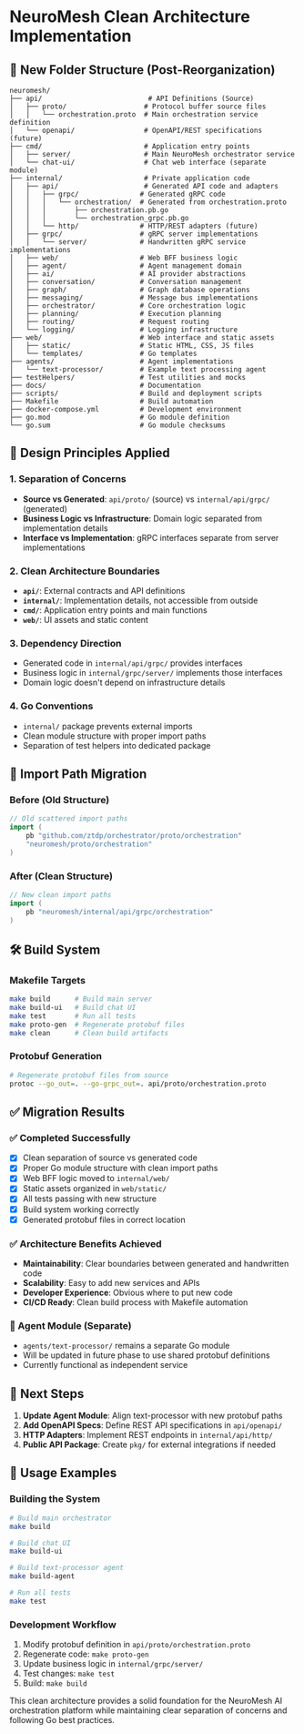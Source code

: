 # NeuroMesh Clean Architecture Implementation

## 🎯 New Folder Structure (Post-Reorganization)

```
neuromesh/
├── api/                          # API Definitions (Source)
│   ├── proto/                   # Protocol buffer source files
│   │   └── orchestration.proto  # Main orchestration service definition
│   └── openapi/                 # OpenAPI/REST specifications (future)
├── cmd/                         # Application entry points
│   ├── server/                  # Main NeuroMesh orchestrator service
│   └── chat-ui/                 # Chat web interface (separate module)
├── internal/                    # Private application code
│   ├── api/                     # Generated API code and adapters
│   │   ├── grpc/               # Generated gRPC code
│   │   │   └── orchestration/  # Generated from orchestration.proto
│   │   │       ├── orchestration.pb.go
│   │   │       └── orchestration_grpc.pb.go
│   │   └── http/               # HTTP/REST adapters (future)
│   ├── grpc/                   # gRPC server implementations
│   │   └── server/             # Handwritten gRPC service implementations
│   ├── web/                    # Web BFF business logic
│   ├── agent/                  # Agent management domain
│   ├── ai/                     # AI provider abstractions
│   ├── conversation/           # Conversation management
│   ├── graph/                  # Graph database operations
│   ├── messaging/              # Message bus implementations
│   ├── orchestrator/           # Core orchestration logic
│   ├── planning/               # Execution planning
│   ├── routing/                # Request routing
│   └── logging/                # Logging infrastructure
├── web/                        # Web interface and static assets
│   ├── static/                 # Static HTML, CSS, JS files
│   └── templates/              # Go templates
├── agents/                     # Agent implementations
│   └── text-processor/         # Example text processing agent
├── testHelpers/                # Test utilities and mocks
├── docs/                       # Documentation
├── scripts/                    # Build and deployment scripts
├── Makefile                    # Build automation
├── docker-compose.yml          # Development environment
├── go.mod                      # Go module definition
└── go.sum                      # Go module checksums
```

## 🧠 Design Principles Applied

### 1. **Separation of Concerns**
- **Source vs Generated**: `api/proto/` (source) vs `internal/api/grpc/` (generated)
- **Business Logic vs Infrastructure**: Domain logic separated from implementation details
- **Interface vs Implementation**: gRPC interfaces separate from server implementations

### 2. **Clean Architecture Boundaries**
- **`api/`**: External contracts and API definitions
- **`internal/`**: Implementation details, not accessible from outside
- **`cmd/`**: Application entry points and main functions
- **`web/`**: UI assets and static content

### 3. **Dependency Direction**
- Generated code in `internal/api/grpc/` provides interfaces
- Business logic in `internal/grpc/server/` implements those interfaces
- Domain logic doesn't depend on infrastructure details

### 4. **Go Conventions**
- `internal/` package prevents external imports
- Clean module structure with proper import paths
- Separation of test helpers into dedicated package

## 🔄 Import Path Migration

### Before (Old Structure)
```go
// Old scattered import paths
import (
    pb "github.com/ztdp/orchestrator/proto/orchestration"
    "neuromesh/proto/orchestration"
)
```

### After (Clean Structure)
```go
// New clean import paths
import (
    pb "neuromesh/internal/api/grpc/orchestration"
)
```

## 🛠️ Build System

### Makefile Targets
```bash
make build      # Build main server
make build-ui   # Build chat UI
make test       # Run all tests
make proto-gen  # Regenerate protobuf files
make clean      # Clean build artifacts
```

### Protobuf Generation
```bash
# Regenerate protobuf files from source
protoc --go_out=. --go-grpc_out=. api/proto/orchestration.proto
```

## ✅ Migration Results

### ✅ Completed Successfully
- [x] Clean separation of source vs generated code
- [x] Proper Go module structure with clean import paths
- [x] Web BFF logic moved to `internal/web/`
- [x] Static assets organized in `web/static/`
- [x] All tests passing with new structure
- [x] Build system working correctly
- [x] Generated protobuf files in correct location

### ✅ Architecture Benefits Achieved
- **Maintainability**: Clear boundaries between generated and handwritten code
- **Scalability**: Easy to add new services and APIs
- **Developer Experience**: Obvious where to put new code
- **CI/CD Ready**: Clean build process with Makefile automation

### 🔄 Agent Module (Separate)
- `agents/text-processor/` remains a separate Go module
- Will be updated in future phase to use shared protobuf definitions
- Currently functional as independent service

## 🎯 Next Steps

1. **Update Agent Module**: Align text-processor with new protobuf paths
2. **Add OpenAPI Specs**: Define REST API specifications in `api/openapi/`
3. **HTTP Adapters**: Implement REST endpoints in `internal/api/http/`
4. **Public API Package**: Create `pkg/` for external integrations if needed

## 📝 Usage Examples

### Building the System
```bash
# Build main orchestrator
make build

# Build chat UI
make build-ui

# Build text-processor agent
make build-agent

# Run all tests
make test
```

### Development Workflow
1. Modify protobuf definition in `api/proto/orchestration.proto`
2. Regenerate code: `make proto-gen`
3. Update business logic in `internal/grpc/server/`
4. Test changes: `make test`
5. Build: `make build`

This clean architecture provides a solid foundation for the NeuroMesh AI orchestration platform while maintaining clear separation of concerns and following Go best practices.
